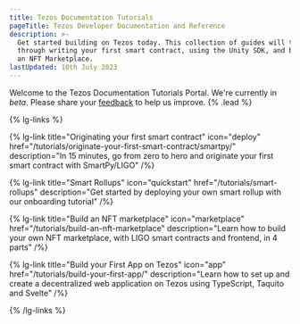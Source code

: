 ```yaml
---
title: Tezos Documentation Tutorials
pageTitle: Tezos Developer Documentation and Reference
description: >-
  Get started building on Tezos today. This collection of guides will take you
  through writing your first smart contract, using the Unity SDK, and building
  an NFT Marketplace.
lastUpdated: 10th July 2023
---
```


Welcome to the Tezos Documentation Tutorials Portal. We're currently in _beta_. Please share your [feedback](https://github.com/trilitech/tezos-developer-docs/issues/new/choose) to help us improve. {% .lead %}

{% lg-links %}

{% lg-link title="Originating your first smart contract" icon="deploy" href="/tutorials/originate-your-first-smart-contract/smartpy/" description="In 15 minutes, go from zero to hero and originate your first smart contract with SmartPy/LIGO" /%}

{% lg-link title="Smart Rollups" icon="quickstart" href="/tutorials/smart-rollups" description="Get started by deploying your own smart rollup with our onboarding tutorial" /%}

{% lg-link title="Build an NFT marketplace" icon="marketplace" href="/tutorials/build-an-nft-marketplace" description="Learn how to build your own NFT marketplace, with LIGO smart contracts and frontend, in 4 parts" /%}

{% lg-link title="Build your First App on Tezos" icon="app" href="/tutorials/build-your-first-app/" description="Learn how to set up and create a decentralized web application on Tezos using TypeScript, Taquito and Svelte" /%}


{% /lg-links %}
